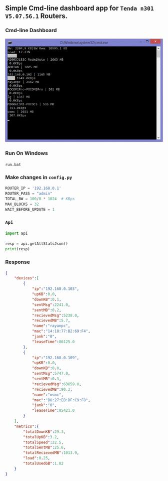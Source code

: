 ## Simple Cmd-line dashboard app for `Tenda n301 V5.07.56.1` Routers.

### Cmd-line Dashboard 
![dash](./reference/dash.gif)

### Run On Windows
`run.bat`

### Make changes in `config.py`
```python
ROUTER_IP = '192.168.0.1'
ROUTER_PASS = "admin"
TOTAL_BW = 100/8 * 1024  # KBps
MAX_BLOCKS = 32
WAIT_BEFORE_UPDATE = 1
```


### `Api`
```python
import api

resp = api.getAllStatsJson()
print(resp)
```
### Response
```json
{
	"devices":[
		{
			"ip":"192.168.0.103",
			"upKB":0.0,
			"downKB":0.1,
			"sentMsg":2241.0,
			"sentMB":0.2,
			"recievedMsg":5238.0,
			"recievedMB":5.7,
			"name":"rayanpc",
			"mac":"14:18:77:B2:69:F4",
			"jank":"0",
			"leaseTime":86125.0
		},
		{
			"ip":"192.168.0.109",
			"upKB":0.0,
			"downKB":0.0,
			"sentMsg":5747.0,
			"sentMB":0.3,
			"recievedMsg":63859.0,
			"recievedMB":90.3,
			"name":"osmc",
			"mac":"B8:27:EB:DF:C9:F8",
			"jank":"0",
			"leaseTime":85421.0
		}
	],
	"metrics":{
		"totalDownKB":29.3,
		"totalUpKB":3.2,
		"totalSpeed":32.5,
		"totalSentMB":25.6,
		"totalRecievedMB":1013.9,
		"load":0.25,
		"totalUsedGB":1.02
	}
}
```